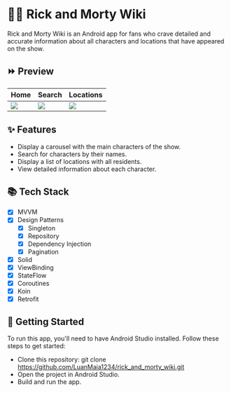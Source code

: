 # 👴👦 Rick and Morty Wiki

Rick and Morty Wiki is an Android app for fans who crave detailed and accurate information about all characters and locations that have appeared on the show.

## ⏩ Preview

Home  | Search | Locations
------------- | ------------- | -------------
![](https://github.com/LuanMaia1234/rick_and_morty_wiki/blob/main/assets/preview/home.gif?raw=true) | ![](https://github.com/LuanMaia1234/rick_and_morty_wiki/blob/main/assets/preview/search.gif?raw=true) | ![](https://github.com/LuanMaia1234/rick_and_morty_wiki/blob/main/assets/preview/location.gif?raw=true)

## ✨ Features
 - Display a carousel with the main characters of the show.
 - Search for characters by their names.
 - Display a list of locations with all residents.
 - View detailed information about each character.

## 📚 Tech Stack

- [X] MVVM
- [X] Design Patterns
    - [X] Singleton
    - [X] Repository
    - [X] Dependency Injection
    - [X] Pagination 
- [X] Solid
- [X] ViewBinding
- [X] StateFlow
- [X] Coroutines
- [X] Koin 
- [X] Retrofit

## 🚀 Getting Started

To run this app, you'll need to have Android Studio installed. Follow these steps to get started:

 - Clone this repository: git clone https://github.com/LuanMaia1234/rick_and_morty_wiki.git
 - Open the project in Android Studio.
 - Build and run the app.
